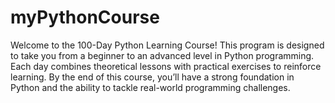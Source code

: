# myPythonCourse

Welcome to the 100-Day Python Learning Course! This program is designed to take you from a beginner to an advanced level in Python programming. 
Each day combines theoretical lessons with practical exercises to reinforce learning. 
By the end of this course, you’ll have a strong foundation in Python and the ability to tackle real-world programming challenges.
